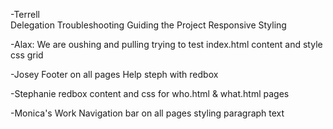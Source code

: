 
-Terrell  
Delegation
Troubleshooting 
Guiding the Project
Responsive Styling

-Alax: We are oushing and pulling trying to test
index.html content and style
css grid

-Josey
Footer on all pages
Help steph with redbox

-Stephanie
redbox content and css 
for who.html & what.html pages

-Monica's Work
Navigation bar on all pages
styling paragraph text
